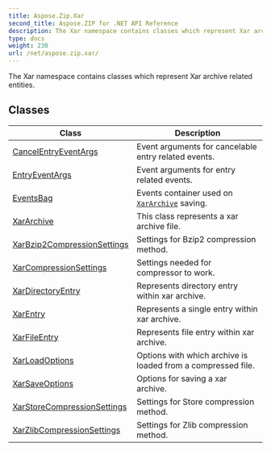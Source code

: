 ```yaml
---
title: Aspose.Zip.Xar
second_title: Aspose.ZIP for .NET API Reference
description: The Xar namespace contains classes which represent Xar archive related entities
type: docs
weight: 230
url: /net/aspose.zip.xar/
---
```

The Xar namespace contains classes which represent Xar archive related entities.

## Classes

| Class | Description |
| --- | --- |
| [CancelEntryEventArgs](./cancelentryeventargs/) | Event arguments for cancelable entry related events. |
| [EntryEventArgs](./entryeventargs/) | Event arguments for entry related events. |
| [EventsBag](./eventsbag/) | Events container used on [`XarArchive`](../aspose.zip.xar/xararchive/) saving. |
| [XarArchive](./xararchive/) | This class represents a xar archive file. |
| [XarBzip2CompressionSettings](./xarbzip2compressionsettings/) | Settings for Bzip2 compression method. |
| [XarCompressionSettings](./xarcompressionsettings/) | Settings needed for compressor to work. |
| [XarDirectoryEntry](./xardirectoryentry/) | Represents directory entry within xar archive. |
| [XarEntry](./xarentry/) | Represents a single entry within xar archive. |
| [XarFileEntry](./xarfileentry/) | Represents file entry within xar archive. |
| [XarLoadOptions](./xarloadoptions/) | Options with which archive is loaded from a compressed file. |
| [XarSaveOptions](./xarsaveoptions/) | Options for saving a xar archive. |
| [XarStoreCompressionSettings](./xarstorecompressionsettings/) | Settings for Store compression method. |
| [XarZlibCompressionSettings](./xarzlibcompressionsettings/) | Settings for Zlib compression method. |


